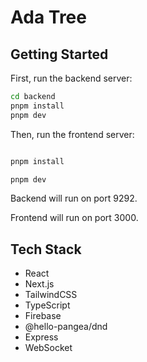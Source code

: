 # Ada Tree

## Getting Started

First, run the backend server:

```bash
cd backend
pnpm install
pnpm dev
```

Then, run the frontend server:

```bash

pnpm install

pnpm dev
```

Backend will run on port 9292.

Frontend will run on port 3000.

## Tech Stack

- React
- Next.js
- TailwindCSS
- TypeScript
- Firebase
- @hello-pangea/dnd
- Express
- WebSocket

